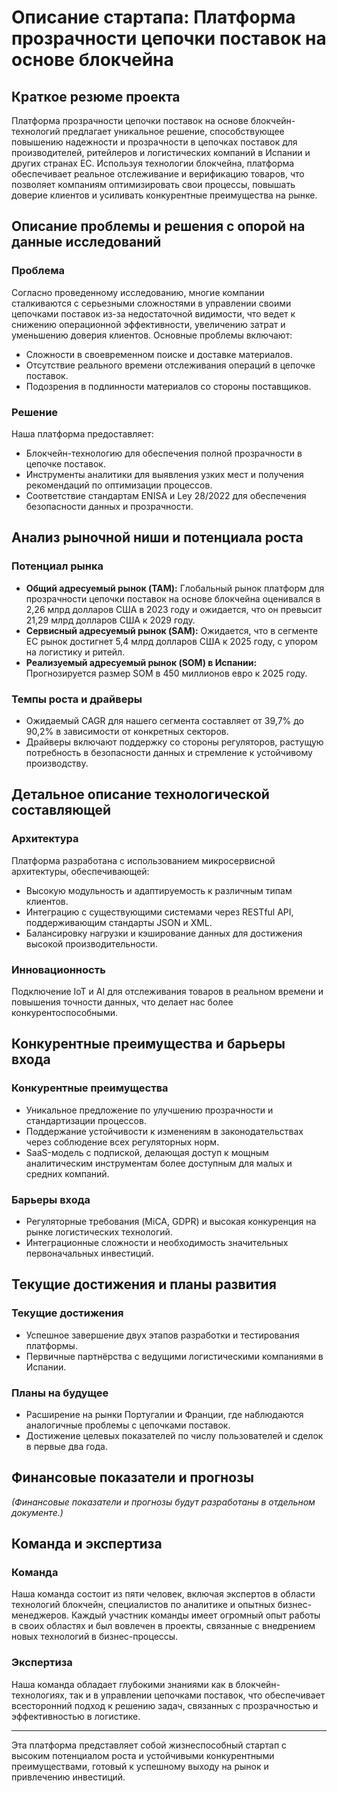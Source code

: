 # Описание стартапа: Платформа прозрачности цепочки поставок на основе блокчейна

## Краткое резюме проекта

Платформа прозрачности цепочки поставок на основе блокчейн-технологий предлагает уникальное решение, способствующее повышению надежности и прозрачности в цепочках поставок для производителей, ритейлеров и логистических компаний в Испании и других странах ЕС. Используя технологии блокчейна, платформа обеспечивает реальное отслеживание и верификацию товаров, что позволяет компаниям оптимизировать свои процессы, повышать доверие клиентов и усиливать конкурентные преимущества на рынке.

## Описание проблемы и решения с опорой на данные исследований

### Проблема
Согласно проведенному исследованию, многие компании сталкиваются с серьезными сложностями в управлении своими цепочками поставок из-за недостаточной видимости, что ведет к снижению операционной эффективности, увеличению затрат и уменьшению доверия клиентов. Основные проблемы включают:

- Сложности в своевременном поиске и доставке материалов.
- Отсутствие реального времени отслеживания операций в цепочке поставок.
- Подозрения в подлинности материалов со стороны поставщиков.

### Решение
Наша платформа предоставляет:

- Блокчейн-технологию для обеспечения полной прозрачности в цепочке поставок.
- Инструменты аналитики для выявления узких мест и получения рекомендаций по оптимизации процессов.
- Соответствие стандартам ENISA и Ley 28/2022 для обеспечения безопасности данных и прозрачности.

## Анализ рыночной ниши и потенциала роста

### Потенциал рынка
- **Общий адресуемый рынок (TAM):** Глобальный рынок платформ для прозрачности цепочки поставок на основе блокчейна оценивался в 2,26 млрд долларов США в 2023 году и ожидается, что он превысит 21,29 млрд долларов США к 2029 году.
- **Сервисный адресуемый рынок (SAM):** Ожидается, что в сегменте ЕС рынок достигнет 5,4 млрд долларов США к 2025 году, с упором на логистику и ритейл.
- **Реализуемый адресуемый рынок (SOM) в Испании:** Прогнозируется размер SOM в 450 миллионов евро к 2025 году.

### Темпы роста и драйверы
- Ожидаемый CAGR для нашего сегмента составляет от 39,7% до 90,2% в зависимости от конкретных секторов.
- Драйверы включают поддержку со стороны регуляторов, растущую потребность в безопасности данных и стремление к устойчивому производству.

## Детальное описание технологической составляющей

### Архитектура
Платформа разработана с использованием микросервисной архитектуры, обеспечивающей:

- Высокую модульность и адаптируемость к различным типам клиентов.
- Интеграцию с существующими системами через RESTful API, поддерживающим стандарты JSON и XML.
- Балансировку нагрузки и кэширование данных для достижения высокой производительности.

### Инновационность
Подключение IoT и AI для отслеживания товаров в реальном времени и повышения точности данных, что делает нас более конкурентоспособными.

## Конкурентные преимущества и барьеры входа

### Конкурентные преимущества
- Уникальное предложение по улучшению прозрачности и стандартизации процессов.
- Поддержание устойчивости к изменениям в законодательствах через соблюдение всех регуляторных норм.
- SaaS-модель с подпиской, делающая доступ к мощным аналитическим инструментам более доступным для малых и средних компаний.

### Барьеры входа
- Регуляторные требования (MiCA, GDPR) и высокая конкуренция на рынке логистических технологий.
- Интеграционные сложности и необходимость значительных первоначальных инвестиций.

## Текущие достижения и планы развития

### Текущие достижения
- Успешное завершение двух этапов разработки и тестирования платформы.
- Первичные партнёрства с ведущими логистическими компаниями в Испании.

### Планы на будущее
- Расширение на рынки Португалии и Франции, где наблюдаются аналогичные проблемы с цепочками поставок.
- Достижение целевых показателей по числу пользователей и сделок в первые два года.

## Финансовые показатели и прогнозы

*(Финансовые показатели и прогнозы будут разработаны в отдельном документе.)*

## Команда и экспертиза

### Команда
Наша команда состоит из пяти человек, включая экспертов в области технологий блокчейн, специалистов по аналитике и опытных бизнес-менеджеров. Каждый участник команды имеет огромный опыт работы в своих областях и был вовлечен в проекты, связанные с внедрением новых технологий в бизнес-процессы.

### Экспертиза
Наша команда обладает глубокими знаниями как в блокчейн-технологиях, так и в управлении цепочками поставок, что обеспечивает всесторонний подход к решению задач, связанных с прозрачностью и эффективностью в логистике.

---

Эта платформа представляет собой жизнеспособный стартап с высоким потенциалом роста и устойчивыми конкурентными преимуществами, готовый к успешному выходу на рынок и привлечению инвестиций.